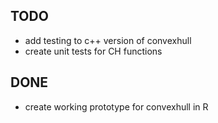 ## TODO
  - add testing to c++ version of convexhull
  - create unit tests for CH functions


## DONE
  - create working prototype for convexhull in R
